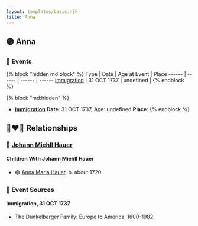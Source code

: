 ```yaml
---
layout: templates/basic.njk
title: Anna
---
```

## 🟣 Anna


### 📆 Events

{% block "hidden md:block" %}
Type | Date | Age at Event | Place
------ | ------ | ------ | ------
[Immigration](#event-event-0) | 31 OCT 1737 | undefined |
{% endblock %}

{% block "md:hidden" %}
- **[Immigration](#event-event-0)**
**Date**: 31 OCT 1737, Age: undefined
**Place**:
{% endblock %}

## 👩‍❤️‍👨 Relationships

### 🔵 [Johann Miehll Hauer](/people/2/22920858)

#### Children With Johann Miehll Hauer
* 🟣 [Anna Maria Hauer](/people/2/22963774), b. about 1720
### 📰 Event Sources

#### <a id="event-event-0"></a> Immigration, 31 OCT 1737
* The Dunkelberger Family: Europe to America, 1600-1982